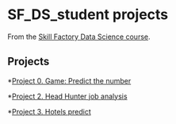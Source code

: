 # SF_DS_student projects 

From the [Skill Factory Data Science course](https://apps.skillfactory.ru/learning/course).

## Projects

*[Project 0. Game: Predict the number](https://github.com/AnaSemina/SF_DS_student/tree/main/project_0)


*[Project 2. Head Hunter job analysis](https://github.com/AnaSemina/SF_DS_student/blob/main/PROJECT_2/Project_2.ipynb)


*[Project 3. Hotels predict](https://github.com/AnaSemina/SF_DS_student/blob/main/PROJECT_3/asemina-hotels-predict.ipynb)